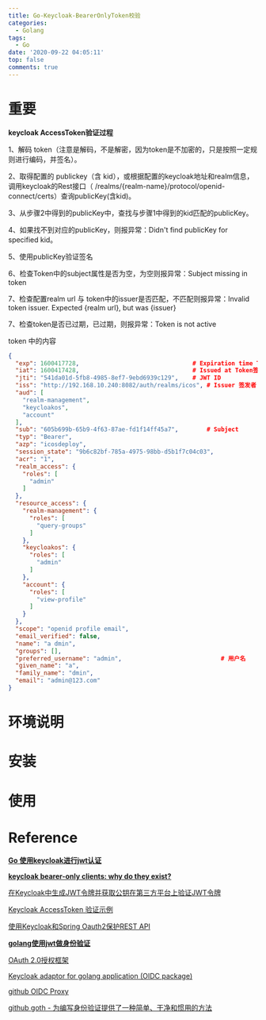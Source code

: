 ```yaml
---
title: Go-Keycloak-BearerOnlyToken校验
categories:
  - Golang
tags:
  - Go
date: '2020-09-22 04:05:11'
top: false
comments: true
---
```


# 重要



**keycloak AccessToken验证过程**

1、解码 token（注意是解码，不是解密，因为token是不加密的，只是按照一定规则进行编码，并签名）。

2、取得配置的 publickey（含 kid），或根据配置的keycloak地址和realm信息，调用keycloak的Rest接口（ /realms/{realm-name}/protocol/openid-connect/certs）查询publicKey(含kid)。

3、从步骤2中得到的publicKey中，查找与步骤1中得到的kid匹配的publicKey。

4、如果找不到对应的publicKey，则报异常：Didn't find publicKey for specified kid。

5、使用publicKey验证签名

6、检查Token中的subject属性是否为空，为空则报异常：Subject missing in token

7、检查配置realm url 与 token中的issuer是否匹配，不匹配则报异常：Invalid token issuer. Expected {realm url}, but was {issuer}

7、检查token是否已过期，已过期，则报异常：Token is not active

token 中的内容

```json
{
  "exp": 1600417728,       							# Expiration time Token过期时间
  "iat": 1600417428,								# Issued at Token签发时间
  "jti": "541da01d-5fb8-4985-8ef7-9ebd6939c129",	# JWT ID
  "iss": "http://192.168.10.240:8082/auth/realms/icos",	# Issuer 签发者
  "aud": [
    "realm-management",
    "keycloakos",
    "account"
  ],
  "sub": "605b699b-65b9-4f63-87ae-fd1f14ff45a7",		# Subject 
  "typ": "Bearer",
  "azp": "icosdeploy",
  "session_state": "9b6c82bf-785a-4975-98bb-d5b1f7c04c03",
  "acr": "1",
  "realm_access": {
    "roles": [
      "admin"
    ]
  },
  "resource_access": {
    "realm-management": {
      "roles": [
        "query-groups"
      ]
    },
    "keycloakos": {
      "roles": [
        "admin"
      ]
    },
    "account": {
      "roles": [
        "view-profile"
      ]
    }
  },
  "scope": "openid profile email",
  "email_verified": false,
  "name": "a dmin",
  "groups": [],
  "preferred_username": "admin",							# 用户名
  "given_name": "a",
  "family_name": "dmin",
  "email": "admin@123.com"
}
```





# 环境说明

# 安装

# 使用

# Reference

[**Go 使用keycloak进行jwt认证**](https://vikaspogu.dev/posts/sso-jwt-golang/)

[**keycloak bearer-only clients: why do they exist?**](https://stackoverflow.com/questions/58911507/keycloak-bearer-only-clients-why-do-they-exist)

[在Keycloak中生成JWT令牌并获取公钥在第三方平台上验证JWT令牌](https://stackoverflow.com/questions/54884938/generate-jwt-token-in-keycloak-and-get-public-key-to-verify-the-jwt-token-on-a-t)

[Keycloak AccessToken 验证示例](https://www.janua.fr/keycloak-access-token-verification-example/)

[使用Keycloak和Spring Oauth2保护REST API](https://medium.com/@bcarunmail/securing-rest-api-using-keycloak-and-spring-oauth2-6ddf3a1efcc2)



[**golang使用jwt做身份验证**](https://auth0.com/blog/authentication-in-golang/#Authorization-with-Golang)



[OAuth 2.0授权框架](https://tools.ietf.org/html/rfc6749#section-4.4)

[Keycloak adaptor for golang application  (OIDC package)](https://stackoverflow.com/questions/48855122/keycloak-adaptor-for-golang-application)



[github OIDC Proxy](https://github.com/louketo/louketo-proxy/blob/master/docs/user-guide.md)

[github goth - 为编写身份验证提供了一种简单、干净和惯用的方法](https://github.com/markbates/goth)